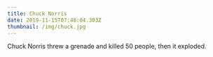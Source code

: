 ```yaml
---
title: Chuck Norris
date: 2019-11-15T07:48:04.303Z
thumbnail: /img/chuck.jpg
---
```


Chuck Norris threw a grenade and killed 50 people, then it exploded.
